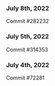 ### July 8th, 2022

Commit #282232

### July 5th, 2022

Commit #314353


### July 4th, 2022

Commit #72281
